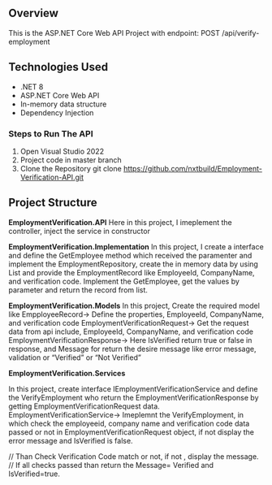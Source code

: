 
## Overview

This is the ASP.NET Core Web API Project with endpoint:  POST /api/verify-employment

## Technologies Used

- .NET 8
- ASP.NET Core Web API
- In-memory data structure
- Dependency Injection
  
### Steps to Run The API

1. Open Visual Studio 2022
2. Project code in master branch
3. Clone the Repository
   git clone https://github.com/nxtbuild/Employment-Verification-API.git



## Project Structure

**EmploymentVerification.API**
  Here in this project, I imeplement the controller, inject the service in constructor
  
**EmploymentVerification.Implementation**
   In this project, I create a interface and define the GetEmployee method which received the paramenter and implement the
   EmploymentRepository, create the in memory data by using List and provide the EmploymentRecord like EmployeeId, CompanyName, and verification code.
   Implement the GetEmployee, get the values by parameter and return the record from list.
   
**EmploymentVerification.Models**
   In this project, Create the required model like
   EmpployeeRecord-> Define the properties, EmployeeId, CompanyName, and verification code
   EmploymentVerificationRequest-> Get the request data from api include, EmployeeId, CompanyName, and verification code
   EmploymentVerificationResponse-> Here IsVerified return true or false in response, and Message for return the desire message like error message, validation or “Verified” or “Not Verified”

**EmploymentVerification.Services**

   In this project, create interface IEmploymentVerificationService and define the VerifyEmployment who return the EmploymentVerificationResponse by getting EmploymentVerificationRequest data.
   EmploymentVerificationService-> Imeplemnt the VerifyEmployment, in which check the employeeid, company name and verification code data passed or not in EmploymentVerificationRequest object, if not display the error message and IsVerified is false.

   // Than Check Verification Code match or not, if not , display the message.
   // If all checks passed than return the Message= Verified and IsVerified=true.
